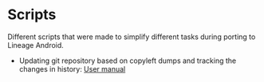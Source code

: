# Scripts

Different scripts that were made to simplify different tasks during porting to Lineage Android.

- Updating git repository based on copyleft dumps and tracking the changes in history: [User manual](docs/updates-based-on-source-dumps.md)

